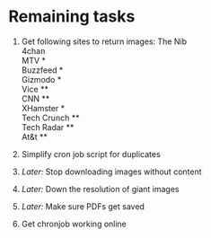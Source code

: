 # Remaining tasks

  1) Get following sites to return images:
    The Nib  
    4chan  
    MTV *  
    Buzzfeed *  
    Gizmodo *  
    Vice **  
    CNN **  
    XHamster *  
    Tech Crunch **  
    Tech Radar **  
    At&t **  

  2) Simplify cron job script for duplicates
  3) _Later:_ Stop downloading images without content
  4) _Later:_ Down the resolution of giant images
  5) _Later:_ Make sure PDFs get saved
  5) Get chronjob working online
